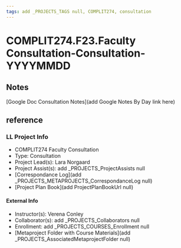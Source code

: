 ```yaml
---
tags: add _PROJECTS_TAGS null, COMPLIT274, consultation
---
```

# COMPLIT274.F23.Faculty Consultation-Consultation-YYYYMMDD

## Notes
[Google Doc Consultation Notes](add Google Notes By Day link here)

## reference
### LL Project Info
* COMPLIT274 Faculty Consultation
* Type: Consultation
* Project Lead(s): Lara Norgaard
* Project Assist(s): add _PROJECTS_ProjectAssists null
* [Correspondance Log](add _PROJECTS_METAPROJECTS_CorrespondanceLog null)
* [Project Plan Book](add ProjectPlanBookUrl null)

#### External Info
* Instructor(s): Verena Conley
* Collaborator(s): add _PROJECTS_Collaborators null
* Enrollment: add _PROJECTS_COURSES_Enrollment null
* [Metaproject Folder with Course Materials](add _PROJECTS_AssociatedMetaprojectFolder null)
